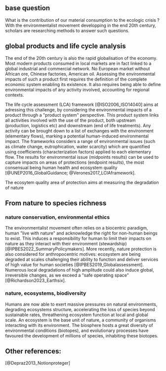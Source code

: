 ## base question
What is the contribution of our material consumption to the ecologic crisis ? With the environmentalist movement developping in the end 20th century, scholars are researching methods to answer such questions. 
## global products and life cycle analysis
The end of the 20th century is also the rapid globalisation of the economy. Most modern products consumed in local markets are in fact linked to a global industrial and commercial network. No European market without African ore, Chinese factories, American oil. Assessing the environmental impacts of such a product first requires the definition of the complete economic system enabling its existence. It also requires being able to define environmental impacts of any activity involved, accounting for regional contexts. 

The life cycle assessment (LCA) framework [@ISO2006_ISO14040] aims at adressing this challenge, by considering the environmental impacts of a product through a "product system" perspective. This product system links all activities involved with the use of the product, both upstream (production, logistics etc) and downstream (end of life treatments). Any activity can be brought down to a list of exchanges with the environment (elementary flows), marking a potential human-induced environmental impact. The frameworks considers a range of environmental issues (such as climate change, eutrophication, water scarcity) which are quantified using coefficients (characterization factors) applied to each elementary flow. The results for environmental issue (midpoints results) can be used to capture impacts on areas of protections (endpoint results), the most consensual being human health and ecosystem quality [@UNEP2016_GlobalGuidance; @Verones2017_LCIAframework].

The ecosytem quality area of protection aims at measuring the degradation of nature
## From nature to species richness
### nature conservation, environmental ethics
The environmentalist movement often relies on a biocentric paradigm, human "live with nature" and acknowledge the right for non-human beings to exist. This induces a responsibility for human to limit their impacts on nature as they interact with their environment (stewardship)  [@IPBES2022_SummaryPolicymakers].
More recently, nature protection is also considered for anthropocentric motives: ecosystem are being degraded at scales challenging their ability to function and deliver services of high value for human societies [@IPBES2019_Globalassessment]. Numerous local degradations of high amplitude could also induce global, irreversible changes, as we exceed a "safe operating space" [@Richardson2023_Earthsix].
### nature, ecosystems, biodiversity
Humans are now able to exert massive pressures on natural environments, degrading ecosystems structure, accelerating the loss of species beyond sustainable rates, threathening ecosystem function at local and global scale.
An ecosystem is the base unit of nature, a community of organisms interacting with its environment. The biosphere hosts a great diversity of environmental conditions (biotopes), and evolutionary processes have favoured the development of millions of species, inhabiting these biotopes.

## Other references:
[@Depraz2013_Notionproteger]
